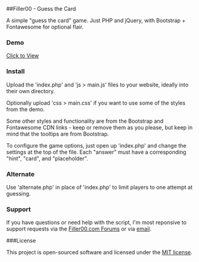 ##Filler00 - Guess the Card

A simple "guess the card" game. Just PHP and jQuery, with Bootstrap + Fontawesome for optional flair.

### Demo

[Click to View](http://code.filler00.com/guess-the-card/)

### Install

Upload the 'index.php' and 'js > main.js' files to your website, ideally into their own directory. 

Optionally upload 'css > main.css' if you want to use some of the styles from the demo.

Some other styles and functionality are from the Bootstrap and Fontawesome CDN links - keep or remove them as you please, but keep in mind that the tooltips are from Bootstrap. 

To configure the game options, just open up 'index.php' and change the settings at the top of the file. Each "answer" must have a corresponding "hint", "card", and "placeholder".

### Alternate

Use 'alternate.php' in place of 'index.php' to limit players to one attempt at guessing.

### Support

If you have questions or need help with the script, I'm most reponsive to support requests via the [Filler00.com Forums](http://filler00.com/forum/) or via [email](http://filler00.com/contact/).

###License

This project is open-sourced software and licensed under the [MIT license](http://opensource.org/licenses/MIT).